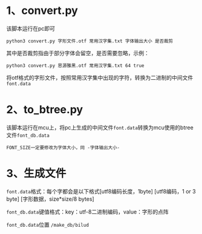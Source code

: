 # 1、convert.py
该脚本运行在pc即可 <br/>
```
python3 convert.py 字形文件.otf 常用汉字集.txt 字体输出大小 是否裁剪
```
其中是否裁剪指由于部分字体会留空，是否需要忽略，示例：
```
python3 convert.py 思源雅黑.otf 常用汉字集.txt 64 true
```
将otf格式的字形文件，按照常用汉字集中出现的字符，转换为二进制的中间文件`font.data`
# 2、to_btree.py
该脚本运行在mcu上，将pc上生成的中间文件`font.data`转换为mcu使用的btree文件`font_db.data`

```
FONT_SIZE一定要修改为字体大小，同 -字体输出大小-
```



# 3、生成文件

`font.data`格式：每个字都会是以下格式[utf8编码长度，1byte] [utf8编码，1 or 3 byte] [字形数据，size*size/8 bytes]<br/>

`font_db.data`键值格式：key：utf-8二进制编码，value：字形的点阵

`font_db.data`位置 `/make_db/bilud`